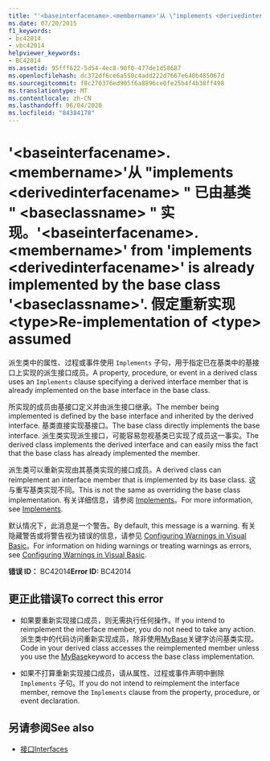 ```yaml
---
title: "'<baseinterfacename>.<membername>'从 \"implements <derivedinterfacename> \" 已由基类 \" <baseclassname> \" 实现。 假定重新实现 <type>"
ms.date: 07/20/2015
f1_keywords:
- bc42014
- vbc42014
helpviewer_keywords:
- BC42014
ms.assetid: 95fff622-5d54-4ec8-90f0-477de1d58687
ms.openlocfilehash: dc372df6ce6a550c4add222d7667e640b485067d
ms.sourcegitcommit: f8c270376ed905f6a8896ce0fe25b4f4b38ff498
ms.translationtype: MT
ms.contentlocale: zh-CN
ms.lasthandoff: 06/04/2020
ms.locfileid: "84384178"
---
```

# <a name="baseinterfacenamemembername-from-implements-derivedinterfacename-is-already-implemented-by-the-base-class-baseclassname-re-implementation-of-type-assumed"></a><span data-ttu-id="df154-103">'\<baseinterfacename>.\<membername>'从 "implements \<derivedinterfacename> " 已由基类 " \<baseclassname> " 实现。</span><span class="sxs-lookup"><span data-stu-id="df154-103">'\<baseinterfacename>.\<membername>' from 'implements \<derivedinterfacename>' is already implemented by the base class '\<baseclassname>'.</span></span> <span data-ttu-id="df154-104">假定重新实现 \<type></span><span class="sxs-lookup"><span data-stu-id="df154-104">Re-implementation of \<type> assumed</span></span>
<span data-ttu-id="df154-105">派生类中的属性、过程或事件使用 `Implements` 子句，用于指定已在基类中的基接口上实现的派生接口成员。</span><span class="sxs-lookup"><span data-stu-id="df154-105">A property, procedure, or event in a derived class uses an `Implements` clause specifying a derived interface member that is already implemented on the base interface in the base class.</span></span>  
  
 <span data-ttu-id="df154-106">所实现的成员由基接口定义并由派生接口继承。</span><span class="sxs-lookup"><span data-stu-id="df154-106">The member being implemented is defined by the base interface and inherited by the derived interface.</span></span> <span data-ttu-id="df154-107">基类直接实现基接口。</span><span class="sxs-lookup"><span data-stu-id="df154-107">The base class directly implements the base interface.</span></span> <span data-ttu-id="df154-108">派生类实现派生接口，可能容易忽视基类已实现了成员这一事实。</span><span class="sxs-lookup"><span data-stu-id="df154-108">The derived class implements the derived interface and can easily miss the fact that the base class has already implemented the member.</span></span>  
  
 <span data-ttu-id="df154-109">派生类可以重新实现由其基类实现的接口成员。</span><span class="sxs-lookup"><span data-stu-id="df154-109">A derived class can reimplement an interface member that is implemented by its base class.</span></span> <span data-ttu-id="df154-110">这与重写基类实现不同。</span><span class="sxs-lookup"><span data-stu-id="df154-110">This is not the same as overriding the base class implementation.</span></span> <span data-ttu-id="df154-111">有关详细信息，请参阅 [Implements](../language-reference/statements/implements-clause.md)。</span><span class="sxs-lookup"><span data-stu-id="df154-111">For more information, see [Implements](../language-reference/statements/implements-clause.md).</span></span>  
  
 <span data-ttu-id="df154-112">默认情况下，此消息是一个警告。</span><span class="sxs-lookup"><span data-stu-id="df154-112">By default, this message is a warning.</span></span> <span data-ttu-id="df154-113">有关隐藏警告或将警告视为错误的信息，请参见 [Configuring Warnings in Visual Basic](/visualstudio/ide/configuring-warnings-in-visual-basic)。</span><span class="sxs-lookup"><span data-stu-id="df154-113">For information on hiding warnings or treating warnings as errors, see [Configuring Warnings in Visual Basic](/visualstudio/ide/configuring-warnings-in-visual-basic).</span></span>  
  
 <span data-ttu-id="df154-114">**错误 ID：** BC42014</span><span class="sxs-lookup"><span data-stu-id="df154-114">**Error ID:** BC42014</span></span>  
  
## <a name="to-correct-this-error"></a><span data-ttu-id="df154-115">更正此错误</span><span class="sxs-lookup"><span data-stu-id="df154-115">To correct this error</span></span>  
  
- <span data-ttu-id="df154-116">如果要重新实现接口成员，则无需执行任何操作。</span><span class="sxs-lookup"><span data-stu-id="df154-116">If you intend to reimplement the interface member, you do not need to take any action.</span></span> <span data-ttu-id="df154-117">派生类中的代码访问重新实现成员，除非使用[MyBase](../programming-guide/program-structure/me-my-mybase-and-myclass.md#mybase)关键字访问基类实现。</span><span class="sxs-lookup"><span data-stu-id="df154-117">Code in your derived class accesses the reimplemented member unless you use the [MyBase](../programming-guide/program-structure/me-my-mybase-and-myclass.md#mybase)keyword to access the base class implementation.</span></span>  
  
- <span data-ttu-id="df154-118">如果不打算重新实现接口成员，请从属性、过程或事件声明中删除 `Implements` 子句。</span><span class="sxs-lookup"><span data-stu-id="df154-118">If you do not intend to reimplement the interface member, remove the `Implements` clause from the property, procedure, or event declaration.</span></span>  
  
## <a name="see-also"></a><span data-ttu-id="df154-119">另请参阅</span><span class="sxs-lookup"><span data-stu-id="df154-119">See also</span></span>

- [<span data-ttu-id="df154-120">接口</span><span class="sxs-lookup"><span data-stu-id="df154-120">Interfaces</span></span>](../programming-guide/language-features/interfaces/index.md)
